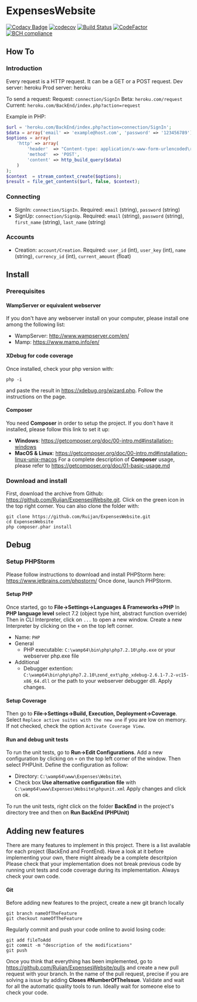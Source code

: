 # ExpensesWebsite

[![Codacy Badge](https://api.codacy.com/project/badge/Grade/8b559408f3724d8ab92307d7c18a1b8c)](https://app.codacy.com/app/rechenmann/ExpensesWebsite?utm_source=github.com&utm_medium=referral&utm_content=Ruijan/ExpensesWebsite&utm_campaign=Badge_Grade_Settings)
[![codecov](https://codecov.io/gh/Ruijan/ExpensesWebsite/branch/master/graph/badge.svg)](https://codecov.io/gh/Ruijan/ExpensesWebsite)
[![Build Status](https://travis-ci.org/Ruijan/ExpensesWebsite.svg?branch=master)](https://travis-ci.org/Ruijan/ExpensesWebsite)
[![CodeFactor](https://www.codefactor.io/repository/github/ruijan/expenseswebsite/badge)](https://www.codefactor.io/repository/github/ruijan/expenseswebsite)
[![BCH compliance](https://bettercodehub.com/edge/badge/Ruijan/ExpensesWebsite?branch=master)](https://bettercodehub.com/results/Ruijan/ExpensesWebsite)

## How To
### Introduction
Every request is a HTTP request. It can be a GET or a POST request. 
Dev server: heroku
Prod server: heroku

To send a request:
Request: `connection/SignIn`
Beta: `heroku.com/request`
Current: `heroku.com/BackEnd/index.php?action=request`

Example in PHP:
```php
$url = 'heroku.com/BackEnd/index.php?action=connection/SignIn';
$data = array('email' => 'example@host.com', 'password' => '123456789');
$options = array(
    'http' => array(
        'header'  => "Content-type: application/x-www-form-urlencoded\r\n",
        'method'  => 'POST',
        'content' => http_build_query($data)
    )
);
$context  = stream_context_create($options);
$result = file_get_contents($url, false, $context);
```

### Connecting
  * SignIn: `connection/SignIn`. Required: `email` (string), `password` (string)
  * SignUp: `connection/SignUp`. Required: `email` (string), `password` (string), `first_name` (string), `last_name` (string)

### Accounts
  * Creation: `account/Creation`. Required: `user_id` (int), `user_key` (int), `name` (string), `currency_id` (int), `current_amount` (float)

## Install

### Prerequisites

#### WampServer or equivalent webserver
If you don't have any webserver install on your computer, please install one among the following list:
* WampServer: http://www.wampserver.com/en/
* Mamp: https://www.mamp.info/en/

#### XDebug for code coverage
Once installed, check your php version with:
```
php -i
```
and paste the result in https://xdebug.org/wizard.php. Follow the instructions on the page.

#### Composer
You need **Composer** in order to setup the project. If you don't have it installed, please follow this link to set it up:
* **Windows**: https://getcomposer.org/doc/00-intro.md#installation-windows
* **MacOS & Linux**: https://getcomposer.org/doc/00-intro.md#installation-linux-unix-macos
For a complete description of **Composer** usage, please refer to https://getcomposer.org/doc/01-basic-usage.md

### Download and install
First, download the archive from Github: https://github.com/Ruijan/ExpensesWebsite.git. Click on the green icon in the top right corner. You can also clone the folder with:
```
git clone https://github.com/Ruijan/ExpensesWebsite.git
cd ExpensesWebsite
php composer.phar install
```

## Debug
### Setup PHPStorm
Please follow instructions to download and install PHPStorm here: https://www.jetbrains.com/phpstorm/
Once done, launch PHPStorm.

#### Setup PHP
Once started, go to **File->Settings->Languages & Frameworks->PHP**
In **PHP language level** select 7.2 (object type hint, abstract function override)
Then in CLI Interpreter, click on `...` to open a new window.
Create a new Interpreter by clicking on the `+` on the top left corner.
* Name: `PHP`
* General
  * PHP executable: `C:\wamp64\bin\php\php7.2.10\php.exe` or your webserver php.exe file
* Additional
  * Debugger extention: `C:\wamp64\bin\php\php7.2.10\zend_ext\php_xdebug-2.6.1-7.2-vc15-x86_64.dll` or the path to your webserver debugger dll.
Apply changes.

#### Setup Coverage
Then go to **File->Settings->Build, Execution, Deployment->Coverage**. Select `Replace active suites with the new one` if you are low on memory. If not checked, check the option `Activate Coverage View`. 

#### Run and debug unit tests
To run the unit tests, go to **Run->Edit Configurations**. Add a new configuration by clicking on `+` on the top left corner of the window. Then select PHPUnit. Define the configuration as follow:
* Directory: `C:\wamp64\www\Expenses\Website\`
* Check box **Use alternative configuration file** with `C:\wamp64\www\Expenses\Website\phpunit.xml`
Apply changes and click on ok.

To run the unit tests, right click on the folder **BackEnd** in the project's directory tree and then on **Run BackEnd (PHPUnit)**

## Adding new features
There are many features to implement in this project. There is a list available for each project (BackEnd and FrontEnd). Have a look at it before implementing your own, there might already be a complete descritpion
Please check that your implementation does not break previous code by running unit tests and code coverage during its implementation. Always check your own code.

#### Git
Before adding new features to the project, create a new git branch locally
```
git branch nameOfTheFeature
git checkout nameOfTheFeature
```
Regularly commit and push your code online to avoid losing code:
```
git add fileToAdd
git commit -m "description of the modifications"
git push
```
Once you think that everything has been implemented, go to https://github.com/Ruijan/ExpensesWebsite/pulls and create a new pull request with your branch. In the name of the pull request, precise if you are solving a issue by adding **Closes #NumberOfTheIssue**. Validate and wait for all the automatic quality tools to run. Ideally wait for someone else to check your code.
